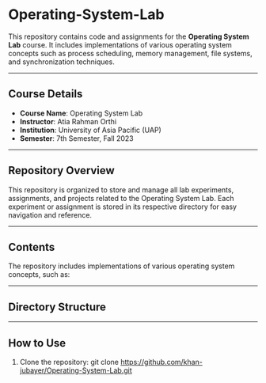 # Operating-System-Lab
This repository contains code and assignments for the **Operating System Lab** course. It includes implementations of various operating system concepts such as process scheduling, memory management, file systems, and synchronization techniques.

---

## Course Details
- **Course Name**: Operating System Lab
- **Instructor**: Atia Rahman Orthi
- **Institution**: University of Asia Pacific (UAP)
- **Semester**: 7th Semester, Fall 2023

---

## Repository Overview
This repository is organized to store and manage all lab experiments, assignments, and projects related to the Operating System Lab. Each experiment or assignment is stored in its respective directory for easy navigation and reference.

---

## Contents
The repository includes implementations of various operating system concepts, such as:

---

## Directory Structure

---

## How to Use
1. Clone the repository:
   git clone https://github.com/khan-jubayer/Operating-System-Lab.git
